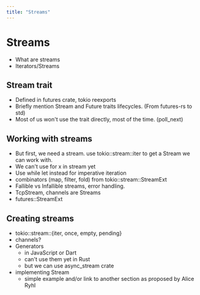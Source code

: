 ```yaml
---
title: "Streams"
---
```


# Streams
* What are streams
* Iterators/Streams

## Stream trait
* Defined in futures crate, tokio reexports
* Briefly mention Stream and Future traits lifecycles. (From futures-rs to std)
* Most of us won't use the trait directly, most of the time. (poll_next)
    
## Working with streams
* But first, we need a stream. use tokio::stream::iter to get a Stream we can work with.
* We can't use for x in stream yet
* Use while let instead for imperative iteration
* combinators (map, filter, fold) from tokio::stream::StreamExt
* Fallible vs Infallible streams, error handling.
* TcpStream, channels are Streams
* futures::StreamExt

## Creating streams
* tokio::stream::{iter, once, empty, pending}
* channels?
* Generators
  - in JavaScript or Dart
  - can't use them yet in Rust
  - but we can use async_stream crate
* implementing Stream
  - simple example and/or link to another section as proposed by Alice Ryhl
    
    